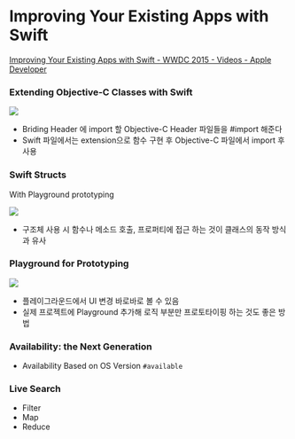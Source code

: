 # Improving Your Existing Apps with Swift

[Improving Your Existing Apps with Swift - WWDC 2015 - Videos - Apple Developer](https://developer.apple.com/videos/play/wwdc2015/403/)

### Extending Objective-C Classes with Swift

![](Improving-Your-Existing-Apps-with-Swift1.png)

- Briding Header 에 import 할 Objective-C Header 파일들을 #import 해준다
- Swift 파일에서는 extension으로 함수 구현 후 Objective-C 파일에서 import 후 사용

### Swift Structs

With Playground prototyping

![](Improving-Your-Existing-Apps-with-Swift2.png)

- 구조체 사용 시 함수나 메소드 호출, 프로퍼티에 접근 하는 것이 클래스의 동작 방식과 유사

### Playground for Prototyping

![](Improving-Your-Existing-Apps-with-Swift3.png)

- 플레이그라운드에서 UI 변경 바로바로 볼 수 있음
- 실제 프로젝트에 Playground 추가해 로직 부분만 프로토타이핑 하는 것도 좋은 방법

### Availability: the Next Generation

- Availability Based on OS Version `#available`

### Live Search

- Filter
- Map
- Reduce
